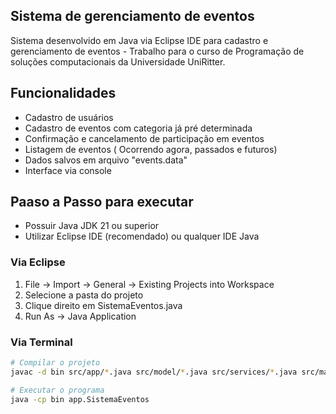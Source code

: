## Sistema de gerenciamento de eventos

Sistema desenvolvido em Java via Eclipse IDE para cadastro e gerenciamento de eventos - Trabalho para o curso de Programação de soluções computacionais da Universidade UniRitter.

## Funcionalidades

- Cadastro de usuários 
- Cadastro de eventos com categoria já pré determinada
- Confirmação e cancelamento de participação em eventos
- Listagem de eventos ( Ocorrendo agora, passados e futuros)
- Dados salvos em arquivo "events.data"
- Interface via console

## Paaso a Passo para executar
- Possuir Java JDK 21 ou superior
- Utilizar Eclipse IDE (recomendado) ou qualquer IDE Java

### Via Eclipse 
1. File → Import → General → Existing Projects into Workspace
2. Selecione a pasta do projeto
3. Clique direito em SistemaEventos.java
4. Run As → Java Application

### Via Terminal
```bash
# Compilar o projeto
javac -d bin src/app/*.java src/model/*.java src/services/*.java src/manager/*.java

# Executar o programa
java -cp bin app.SistemaEventos
